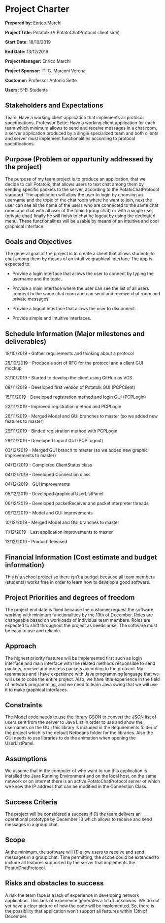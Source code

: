 # Project Charter

**Prepared by:** [Enrico Marchi](https://github.com/enricomarchidev "Enrico Marchi")

**Project Title:** Potatolk (A PotatoChatProtocol client side) 

**Start Date:**  18/10/2019 

**End Date:**  13/12/2019 

**Project Manager:** Enrico Marchi 

**Project Sponsor:**  ITI G. Marconi Verona

**Customer:** Professor Antonio Sette 

**Users:**  5^EI Students



## Stakeholders and Expectations
Team: Have a working client application that implements all protocol specifications.
Professor Sette: Have a working client application for each team which minimum allows to send and receive messages in a chat room, a server application produced by a single specialized team and both clients and server must implement functionalities according to protocol specifications.



## Purpose (Problem or opportunity addressed by the project)
The purpose of my team project is to produce an application, that we decide to call Potatolk, that allows users to text chat among them by sending specific packets to the server, according to the PotatoChatProtocol standard.
The application will allow the user to login by choosing an username and the topic of the chat room where he want to join, next the user can see all the name of the users who are connected to the same chat room and chat with all user of the topic (group chat) or with a single user (private chat) finally he will finish to chat he logout by using the dedicated menu.
These functionalities will be usable by means of an intuitive and cool graphical interface.



## Goals and Objectives 
The general goal of the project is to create a client that allows students to chat among them by means of an intuitive graphical interface
The app is expected to:
- Provide a login interface that allows the user to connect by typing the username and the topic.

- Provide a main interface where the user can see the list of all users connect to the same chat room and can send and receive chat room and private messages.

- Provide a logout interface that allows the user to disconnect.

- Provide simple and intuitive interfaces.

  

## Schedule Information (Major milestones and deliverables)
18/10/2019 - Gather requirements and thinking about a protocol 

25/10/2019 - Produce a sort of RFC for the protocol and a client GUI mockup

31/10/2019 - Started to develop the client using GitHub as VCS  

08/11/2019 - Developed first version of Potatolk GUI (PCPClient) 

15/11/2019 - Developed registration method and login GUI (PCPLogin) 

22/11/2019 - Improved registration method and PCPLogin  

26/11/2019 - Merged Model and GUI branches to master (so we added new features to master)

29/11/2019 - Binded registration method with PCPLogin  

29/11/2019 - Developed logout GUI (PCPLogout)

03/12/2019 - Merged GUI branch to master (so we added new graphic improvements to master)

04/12/2019 - Completed ClientStatus class

04/12/2019 - Developed Connection class

04/12/2019 - GUI improvements

05/12/2019 - Developed graphical UserListPanel

06/12/2019 - Developed packetReceiver and packetInterpreter threads

09/12/2019 - Model and GUI improvements

10/12/2019 - Merged Model and GUI branches to master

11/12/2019 - Last application improvements to master 

13/12/2019 - Product Released



## Financial Information (Cost estimate and budget information)
This is a school project so there isn’t a budget because all team members (students) works free in order to learn how to develop a good software.



## Project Priorities and degrees of freedom
The project end date is fixed because the customer request the software working with minimum functionalities by the 13th of December. Roles are changeable based on workloads of individual team members.  Roles are expected to shift throughout the project as needs arise.
The software must be easy to use and reliable.



## Approach
The highest priority features will be implemented first such as login interface and main interface with the related methods responsible to send packets, receive and process packets according to the protocol.
My teammates and I have experience with Java programming language that we will use to code the entire project. Also, we have little experience in the field of network programming, and we need to learn Java swing that we will use it to make graphical interfaces.



## Constraints
The Model code needs to use the library GSON to convert the JSON list of users sent from the server to Java List in order to use and show the usernames on the GUI; this library is included in the Requirements folder of the project which is the default Netbeans folder for the libraries.
Also the GUI needs to use libraries to do the animation when opening the UserListPanel.



## Assumptions
We assume that in the computer of who want to run this application is installed the Java Running Environment and on the local host, on the same network or on internet there is an active PotatoChatProtocol server of which we know the IP address that can be modified in the Connection Class.



## Success Criteria
The project will be considered a success if (1) the team delivers an operational prototype by December 13 which allows to receive and send messages in a group chat.



## Scope
At the minimum, the software will (1) allow users to receive and send messages in a group chat. Time permitting, the scope could be extended to include all features supported by the server that implements the PotatoChatProtocol.



## Risks and obstacles to success  
A risk the team face is a lack of experience in developing network application.  This lack of experience generates a lot of unknowns. We do not yet have a clear picture of how the code will be implemented. So, there is the possibility that application won’t support all features within 13th of December.
